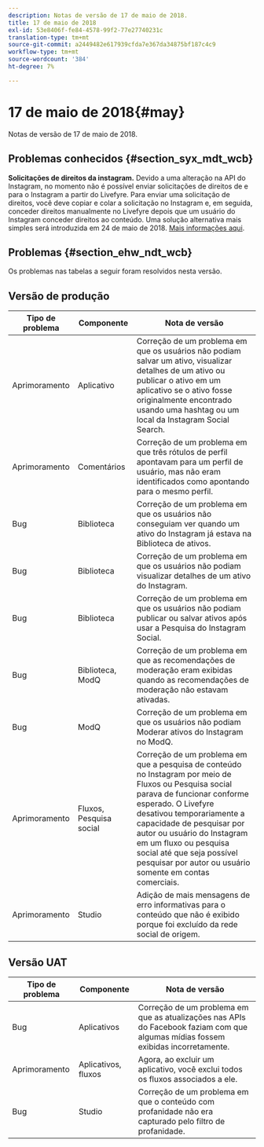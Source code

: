 ```yaml
---
description: Notas de versão de 17 de maio de 2018.
title: 17 de maio de 2018
exl-id: 53e8406f-fe84-4578-99f2-77e27740231c
translation-type: tm+mt
source-git-commit: a2449482e617939cfda7e367da34875bf187c4c9
workflow-type: tm+mt
source-wordcount: '384'
ht-degree: 7%

---
```


# 17 de maio de 2018{#may}

Notas de versão de 17 de maio de 2018.

## Problemas conhecidos {#section_syx_mdt_wcb}

**Solicitações de direitos da instagram.** Devido a uma alteração na API do Instagram, no momento não é possível enviar solicitações de direitos de e para o Instagram a partir do Livefyre. Para enviar uma solicitação de direitos, você deve copiar e colar a solicitação no Instagram e, em seguida, conceder direitos manualmente no Livefyre depois que um usuário do Instagram conceder direitos ao conteúdo. Uma solução alternativa mais simples será introduzida em 24 de maio de 2018. [Mais informações aqui](/help/using/c-anouncements.md#c_anouncements).

## Problemas {#section_ehw_ndt_wcb}

Os problemas nas tabelas a seguir foram resolvidos nesta versão.

## Versão de produção

| **Tipo de problema** | **Componente** | **Nota de versão** |
|---|---|---|
| Aprimoramento | Aplicativo | Correção de um problema em que os usuários não podiam salvar um ativo, visualizar detalhes de um ativo ou publicar o ativo em um aplicativo se o ativo fosse originalmente encontrado usando uma hashtag ou um local da Instagram Social Search. |
| Aprimoramento | Comentários | Correção de um problema em que três rótulos de perfil apontavam para um perfil de usuário, mas não eram identificados como apontando para o mesmo perfil. |
| Bug | Biblioteca | Correção de um problema em que os usuários não conseguiam ver quando um ativo do Instagram já estava na Biblioteca de ativos. |
| Bug | Biblioteca | Correção de um problema em que os usuários não podiam visualizar detalhes de um ativo do Instagram. |
| Bug | Biblioteca | Correção de um problema em que os usuários não podiam publicar ou salvar ativos após usar a Pesquisa do Instagram Social. |
| Bug | Biblioteca, ModQ | Correção de um problema em que as recomendações de moderação eram exibidas quando as recomendações de moderação não estavam ativadas. |
| Bug | ModQ | Correção de um problema em que os usuários não podiam Moderar ativos do Instagram no ModQ. |
| Aprimoramento | Fluxos, Pesquisa social | Correção de um problema em que a pesquisa de conteúdo no Instagram por meio de Fluxos ou Pesquisa social parava de funcionar conforme esperado. O Livefyre desativou temporariamente a capacidade de pesquisar por autor ou usuário do Instagram em um fluxo ou pesquisa social até que seja possível pesquisar por autor ou usuário somente em contas comerciais. |
| Aprimoramento | Studio | Adição de mais mensagens de erro informativas para o conteúdo que não é exibido porque foi excluído da rede social de origem. |

## Versão UAT

| **Tipo de problema** | **Componente** | **Nota de versão** |
|---|---|---|
| Bug | Aplicativos | Correção de um problema em que as atualizações nas APIs do Facebook faziam com que algumas mídias fossem exibidas incorretamente. |
| Aprimoramento | Aplicativos, fluxos | Agora, ao excluir um aplicativo, você exclui todos os fluxos associados a ele. |
| Bug | Studio | Correção de um problema em que o conteúdo com profanidade não era capturado pelo filtro de profanidade. |
